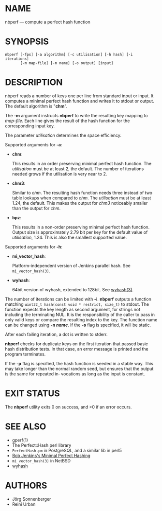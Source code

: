 # NAME

nbperf — compute a perfect hash function

# SYNOPSIS

    nbperf [-fps] [-a algorithm] [-c utilisation] [-h hash] [-i iterations]
           [-m map-file] [-n name] [-o output] [input]

# DESCRIPTION

nbperf reads a number of keys one per line from standard input or input.  It computes a 
minimal perfect hash function and writes it to stdout or output.  The default algorithm is
"**chm**".

The **-m** argument instructs **nbperf** to write the resulting key
mapping to _map-file_.  Each line gives the result of the hash
function for the corresponding input key.

The parameter _utilisation_ determines the space efficiency.

Supported arguments for **-a**:

* **chm**:

  This results in an order preserving minimal perfect hash function.
  The _utilisation_ must be at least 2, the default.  The number of
  iterations needed grows if the utilisation is very near to 2.

* **chm3**:

  Similar to _chm_.  The resulting hash function needs three instead of
  two table lookups when compared to _chm_.  The _utilisation_ must be at
  least 1.24, the default.  This makes the output for _chm3_ noticeably
  smaller than the output for _chm_.

* **bpz**:

  This results in a non-order preserving minimal perfect hash function.
  Output size is approximately 2.79 bit per key for the default value of
  _utilisation_, 1.24.  This is also the smallest supported value.

Supported arguments for **-h**:

* **mi_vector_hash**:

  Platform-independent version of Jenkins parallel hash.  See
  `mi_vector_hash(3)`.

* **wyhash**:

  64bit version of wyhash, extended to 128bit.
  See [wyhash(3)](https://github.com/wangyi-fudan/wyhash).

The number of iterations can be limited with **-i**.  **nbperf**
outputs a function matching `uint32_t hash(const void * restrict, size_t)`
to stdout.  The function expects the key length as second
argument, for strings not including the terminating NUL.  It is the
responsibility of the caller to pass in only valid keys or compare the
resulting index to the key.  The function name can be changed using
**-n _name_**.  If the **-s** flag is specified, it will be static.

After each failing iteration, a dot is written to stderr.

**nbperf** checks for duplicate keys on the first iteration that passed
basic hash distribution tests.  In that case, an error message is
printed and the program terminates.

If the **-p** flag is specified, the hash function is seeded in a
stable way.  This may take longer than the normal random seed, but
ensures that the output is the same for repeated in‐ vocations as long
as the input is constant.

# EXIT STATUS

The **nbperf** utility exits 0 on success, and >0 if an error occurs.

# SEE ALSO

* gperf(1)
* The Perfect::Hash perl library
* `PerfectHash.pm` in PostgreSQL, and a similar lib in perl5
* [Bob Jenkins's Minimal Perfect Hashing](https://github.com/rurban/jenkins-minimal-perfect-hash)
* `mi_vector_hash(3)` in NetBSD
* [wyhash](https://github.com/wangyi-fudan/wyhash)

# AUTHORS

* Jörg Sonnenberger
* Reini Urban
